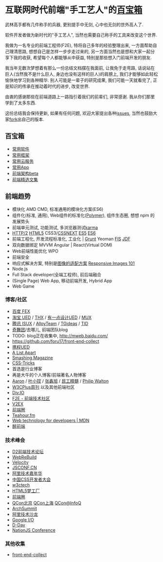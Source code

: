 # 互联网时代前端"手工艺人"的[百宝箱](http://baike.baidu.com/view/123101.htm)
武林高手都有几件称手的兵器, 更别提手中无剑, 心中也无剑的世外高人了.

软件开发者做为新时代的"手工艺人", 当然也需要自己称手的工具来改变这个世界.

我做为一名专业的前端工程师(F2E), 特将自己多年的经验整理出来, 一方面帮助自己理清思路, 想想自己是怎样一步步走过来的, 另一方面当然也是想和大家一起分享下我的收获, 希望每个人都能够从中获益, 特别是那些想入门前端开发的朋友.

我当年无数次梦想着有那么一份总结文档摆在我面前, 让我免于走弯路, 话说站在巨人(当然我不是什么巨人, 身边也没有这样的巨人)的肩膀上, 我们才能够如此轻松愉快地学习到各种精华. 别人可能是一辈子的研究成果, 我们可能一天就看完了, 正是知识的传承在推动着时代的进步, 改变世界.

由衷的感谢那些在前端道路上一路指引着我们的前辈们, 非常感谢. 我从你们那里学到了太多东西.

这份总结我会保持更新, 如果有任何问题, 欢迎大家提出各种[issues](https://github.com/f2e-journey/software/issues/new), 当然也鼓励大家[fork](https://github.com/f2e-journey/software#fork-destination-box)出自己的版本.

## 百宝箱
* [常用软件](https://github.com/f2e-journey/software/blob/master/software.md)
* [常用框架](https://github.com/f2e-journey/software/blob/master/lib.md)
* [常用云服务](https://github.com/f2e-journey/software/blob/master/cloud.md)
* [常用App](https://github.com/f2e-journey/software/blob/master/app.md)
* [前端架构beta](https://github.com/f2e-journey/software/blob/master/architecture.md)
* [前端精选文集](https://github.com/f2e-journey/software/blob/master/article.md)

## 前端趋势
* 模块化 AMD CMD, 标准通用的模块化方案(ES6)
* 组件化(标准, 通用), Web组件的标准化([Polymer](https://www.polymer-project.org/)), 组件生态圈, 想想 npm 的发展势头
* 前端单元测试, 功能测试, 多浏览器测试[karma](https://github.com/karma-runner/karma)
* [HTTP/2](https://http2.akamai.com/) [HTML5](https://rawgit.com/paulrouget/html5dashboard/master/demo.html) CSS3/[CSSNEXT](http://cssnext.io/) [ES5](http://kangax.github.io/compat-table/es5) [ES6](http://babeljs.io/docs/learn-es2015/)
* 前端工程化, 开发流程标准化, 工业化 | [Grunt](http://ashleynolan.co.uk/blog/frontend-tooling-survey-2015-results) Yeoman [FIS](http://fis.baidu.com) [JDF](https://github.com/putaoshu/jdf)
* 双向数据绑定 MVVM Angular | React(Virtual DOM)
* Web前端性能优化 WPO
* 前端安全
* 响应式解决方案, 特别是[图像的适配方案](http://responsiveimages.org/) [Responsive Images 101](http://blog.cloudfour.com/responsive-images-101-definitions/)
* Node.js
* Full Stack developer(全端工程师), 前后端融合
* (Single Page) Web App, 移动前端开发, Hybrid App
* Web Game

### 博客/社区
* [百度 FEX](http://fex.baidu.com/)
* [淘宝 UED](http://ued.taobao.org/blog/category/bowen/frontend/) / [THX](http://thx.github.io/) / [有一点设计UED](http://www.aliued.cn/category/3%E5%89%8D%E7%AB%AF%E5%BC%80%E5%8F%91) / [MUX](http://mux.alimama.com/posts/front-end)
* [腾讯 ISUX](http://isux.tencent.com/category/fd) / [AlloyTeam](http://www.alloyteam.com) / [TGideas](http://tgideas.qq.com/) / [TID](http://tid.tenpay.com/)
* [奇舞团](http://www.75team.com/weekly/)/去哪儿, 前端团队blog
* TODO: blog正在收集中, http://mweb.baidu.com/
* https://github.com/foru17/front-end-collect
* [携程UED](http://ued.ctrip.com/blog/)
* [A List Apart](http://alistapart.com/)
* [Smashing Magazine](http://www.smashingmagazine.com/)
* [CSS-Tricks](https://css-tricks.com/)
* 首选是行业博客
* 再是大牛的个人博客/前端著名人物博客
* [Aaron](http://www.cnblogs.com/aaronjs/) / [叶小钗](http://www.cnblogs.com/yexiaochai/) / [张鑫旭](http://www.zhangxinxu.com) / [民工精髓](https://github.com/xufei/blog/tree/master/posts) / [Philip Walton](http://philipwalton.com/)
* [W3CPlus周刊](http://www.w3cplus.com/collective) 以及其他前端社区
* [Div.IO](http://div.io/#/welcome)
* [F2E - 前端技术社区](http://f2e.im/)
* [V2EX](http://v2ex.com)
* [前端圈](http://sentsin.com/daohang/)
* [Teahour.fm](http://teahour.fm/)
* [Web technology for developers | MDN](https://developer.mozilla.org/en-US/docs/Web)
* [醉前端](http://f2er.club/)

### 技术峰会
* [D2前端技术论坛](http://www.d2forum.org/)
* [WebReBuild](http://webrebuild.org)
* [Velocity](http://velocity.oreilly.com.cn)
* [JSCONF.CN](http://jsconf.cn/)
* [阿里技术嘉年华](http://adc.taobao.com)
* [中国CSS开发者大会](http://css.w3ctech.com/)
* [w3ctech](http://www.w3ctech.com/event)
* [HTML5梦工厂](http://www.html5dw.com/)
* [前端圈](http://www.fequan.com/)
* [QCon北京](http://qconbeijing.com/) [QCon上海](http://qconshanghai.com/) [QCon@InfoQ](http://www.infoq.com/cn/qcon)
* [ArchSummit](http://www.archsummit.com/)
* [阿里技术沙龙](http://club.alibabatech.org)
* [Google I/O](https://events.google.com/io2015/)
* [D-Day](http://segmentfault.com/t/segmentfault-d-day/info)
* [NationJS Conference](http://nationjs.com/)

### 其他收集
* [front-end-collect](https://github.com/foru17/front-end-collect)
